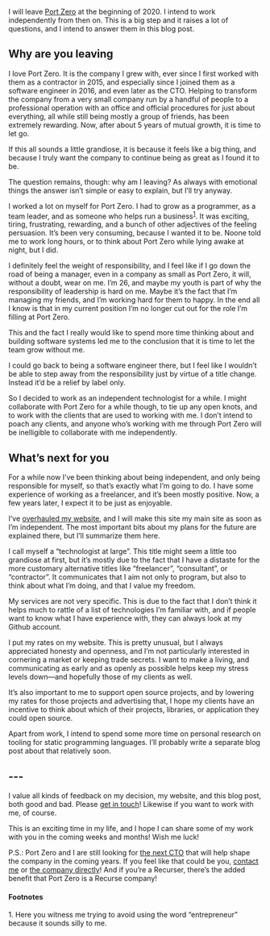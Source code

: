 I will leave [Port Zero](https://port-zero.com) at the beginning of 2020.
I intend to work independently from then on. This is a big step and it raises
a lot of questions, and I intend to answer them in this blog post.

## Why are you leaving

I love Port Zero. It is the company I grew with, ever since I first worked with
them as a contractor in 2015, and especially since I joined them as a software
engineer in 2016, and even later as the CTO. Helping to transform the company
from a very small company run by a handful of people to a professional operation
with an office and official procedures for just about everything, all while
still being mostly a group of friends, has been extremely rewarding. Now, after
about 5 years of mutual growth, it is time to let go.

If this all sounds a little grandiose, it is because it feels like a big thing,
and because I truly want the company to continue being as great as I found it to
be.

The question remains, though: why am I leaving? As always with emotional things
the answer isn’t simple or easy to explain, but I’ll try anyway.

I worked a lot on myself for Port Zero. I had to grow as a programmer, as a team
leader, and as someone who helps run a business<sup><a href="#1">1</a></sup>. It
was exciting, tiring, frustrating, rewarding, and a bunch of other adjectives of
the feeling persuasion. It’s been very consuming, because I wanted it to be.
Noone told me to work long hours, or to think about Port Zero while lying awake
at night, but I did.

I definitely feel the weight of responsibility, and I feel like if I go
down the road of being a manager, even in a company as small as Port Zero, it
will, without a doubt, wear on me. I’m 26, and maybe my youth is part of why
the responsibility of leadership is hard on me. Maybe it’s the fact that I’m
managing my friends, and I’m working hard for them to happy. In the end all I
know is that in my current position I’m no longer cut out for the role I’m
filling at Port Zero.

This and the fact I really would like to spend more time thinking about and
building software systems led me to the conclusion that it is time to let the
team grow without me.

I could go back to being a software engineer there, but I feel like I wouldn’t
be able to step away from the responsibility just by virtue of a title change.
Instead it’d be a relief by label only.

So I decided to work as an independent technologist for a while. I might
collaborate with Port Zero for a while though, to tie up any open knots, and
to work with the clients that are used to working with me. I don’t intend to
poach any clients, and anyone who’s working with me through Port Zero will be
inelligible to collaborate with me independently.

## What’s next for you

For a while now I’ve been thinking about being independent, and only being
responsible for myself, so that’s exactly what I’m going to do. I have some
experience of working as a freelancer, and it’s been mostly positive. Now, a few
years later, I expect it to be just as enjoyable.

I’ve [overhauled my website](https://veitheller.de/at-large), and I will make
this site my main site as soon as I’m independent. The most important bits about
my plans for the future are explained there, but I’ll summarize them here.

I call myself a “technologist at large”. This title might seem a little too
grandiose at first, but it’s mostly due to the fact that I have a distaste for
the more customary alternative titles like “freelancer”, “consultant”, or
“contractor”. It communicates that I aim not only to program, but also to think
about what I’m doing, and that I value my freedom.

My services are not very specific. This is due to the fact that I don’t think it
helps much to rattle of a list of technologies I’m familiar with, and if people
want to know what I have experience with, they can always look at my Github
account.

I put my rates on my website. This is pretty unusual, but I always appreciated
honesty and openness, and I’m not particularly interested in cornering a market
or keeping trade secrets. I want to make a living, and communicating as early
and as openly as possible helps keep my stress levels down—and hopefully those
of my clients as well.

It’s also important to me to support open source projects, and by lowering my
rates for those projects and advertising that, I hope my clients have an
incentive to think about which of their projects, libraries, or application they
could open source.

Apart from work, I intend to spend some more time on personal research on
tooling for static programming languages. I’ll probably write a separate blog
post about that relatively soon.

## ---

I value all kinds of feedback on my decision, my website, and this blog post,
both good and bad. Please [get in touch](mailto:veit@veitheller.de)! Likewise
if you want to work with me, of course.

This is an exciting time in my life, and I hope I can share some of my work
with you in the coming weeks and months! Wish me luck!

P.S.: Port Zero and I are still looking for [the next CTO](https://port-zero.com/jobs/cto)
that will help shape the company in the coming years. If you feel like that
could be you, [contact me](mailto:veit.heller@port-zero.com) or [the company
directly](mailto:jobs@port-zero.com)! And if you’re a Recurser, there’s the
added benefit that Port Zero is a Recurse company!

#### Footnotes

<span id="1">1.</span> Here you witness me trying to avoid using the word
                       “entrepreneur” because it sounds silly to me.

